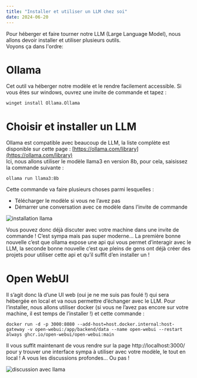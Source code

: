 ```yaml
---
title: "Installer et utiliser un LLM chez soi"
date: 2024-06-20
---
```


Pour héberger et faire tourner notre LLM (Large Language Model), nous allons devoir installer et utiliser plusieurs outils.\
Voyons ça dans l'ordre:

# Ollama
Cet outil va héberger notre modèle et le rendre facilement accessible.
Si vous êtes sur windows, ouvrez une invite de commande et tapez :
```
winget install Ollama.Ollama
```

# Choisir et installer un LLM
Ollama est compatible avec beaucoup de LLM, la liste complète est disponible sur cette page : [https://ollama.com/library](https://ollama.com/library) \
Ici, nous allons utiliser le modèle llama3 en version 8b, pour cela, saisissez la commande suivante :
```
ollama run llama3:8b
```

Cette commande va faire plusieurs choses parmi lesquelles :
- Télécharger le modèle si vous ne l’avez pas
- Démarrer une conversation avec ce modèle dans l’invite de commande

![installation llama](/blog/assets/billet001/install_llama3.png)

Vous pouvez donc déjà discuter avec votre machine dans une invite de commande ! C’est sympa mais pas super moderne… La première bonne nouvelle c’est que ollama expose une api qui vous permet d’interagir avec le LLM, la seconde bonne nouvelle c’est que pleins de gens ont déjà créer des projets pour utiliser cette api et qu’il suffit d’en installer un !

# Open WebUI
Il s’agit donc là d’une UI web (oui je ne me suis pas foulé !) qui sera hébergée en local et va nous permettre d’échanger avec le LLM. Pour l’installer, nous allons utiliser docker (si vous ne l’avez pas encore sur votre machine, il est temps de l’installer !) et cette commande :
```
docker run -d -p 3000:8080 --add-host=host.docker.internal:host-gateway -v open-webui:/app/backend/data --name open-webui --restart always ghcr.io/open-webui/open-webui:main
```
Il vous suffit maintenant de vous rendre sur la page http://localhost:3000/ pour y trouver une interface sympa à utiliser avec votre modèle, le tout en local !
A vous les discussions profondes... Ou pas !

![discussion avec llama](/blog/assets/billet001/discussion_llama3.png)
